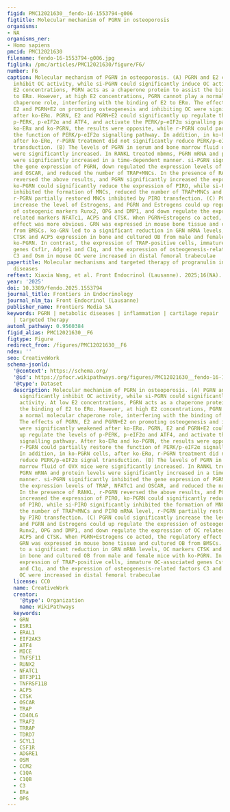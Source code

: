 ```yaml
---
figid: PMC12021630__fendo-16-1553794-g006
figtitle: Molecular mechanism of PGRN in osteoporosis
organisms:
- NA
organisms_ner:
- Homo sapiens
pmcid: PMC12021630
filename: fendo-16-1553794-g006.jpg
figlink: /pmc/articles/PMC12021630/figure/F6/
number: F6
caption: Molecular mechanism of PGRN in osteoporosis. (A) PGRN and E2 could significantly
  inhibit OC activity, while si-PGRN could significantly induce OC activity. At low
  E2 concentrations, PGRN acts as a chaperone protein to assist the binding of E2
  to ERα. However, at high E2 concentrations, PGRN cannot play a normal molecular
  chaperone role, interfering with the binding of E2 to ERα. The effects of PGRN,
  E2 and PGRN+E2 on promoting osteogenesis and inhibiting OC were significantly weakened
  after ko-ERα. PGRN, E2 and PGRN+E2 could significantly up regulate the levels of
  p-PERK, p-eIF2α and ATF4, and activate the PERK/p-eIF2α signalling pathway. After
  ko-ERα and ko-PGRN, the results were opposite, while r-PGRN could partially restore
  the function of PERK/p-eIF2α signalling pathway. In addition, in ko-PGRN cells,
  after ko-ERα, r-PGRN treatment did not significantly reduce PERK/p-eIF2α signal
  transduction. (B) The levels of PGRN in serum and bone marrow fluid of OVX mice
  were significantly increased. In RANKL treated mbmms, PGRN mRNA and protein levels
  were significantly increased in a time-dependent manner. si-PGRN significantly inhibited
  the gene expression of PGRN, down regulated the expression levels of TRAP, NFATc1
  and OSCAR, and reduced the number of TRAP+MNCs. In the presence of RANKL, r-PGRN
  reversed the above results, and PGRN significantly increased the expression of PIRO,
  ko-PGRN could significantly reduce the expression of PIRO, while si-PIRO significantly
  inhibited the formation of MNCs, reduced the number of TRAP+MNCs and PIRO mRNA level,
  r-PGRN partially restored MNCs inhibited by PIRO transfection. (C) PGRN could significantly
  increase the level of Estrogens, and PGRN and Estrogens could up regulate the expression
  of osteogenic markers Runx2, OPG and DMP1, and down regulate the expression of OC
  related markers NFATc1, ACP5 and CTSK. When PGRN+Estrogens co acted, the regulatory
  effect was more obvious. GRN was expressed in mouse bone tissue and cultured OB
  from BMSCs. ko-GRN led to a significant reduction in GRN mRNA levels, OC markers
  CTSK and ACP5 expression in bone and cultured OB from male and female mice with
  ko-PGRN. In contrast, the expression of TRAP-positive cells, immature OC-associated
  genes Csf1r, Adgre1 and C1q, and the expression of osteogenesis-related factors
  C3 and Osm in mouse OC were increased in distal femoral trabeculae
papertitle: Molecular mechanisms and targeted therapy of progranulin in metabolic
  diseases
reftext: Xiaxia Wang, et al. Front Endocrinol (Lausanne). 2025;16(NA).
year: '2025'
doi: 10.3389/fendo.2025.1553794
journal_title: Frontiers in Endocrinology
journal_nlm_ta: Front Endocrinol (Lausanne)
publisher_name: Frontiers Media SA
keywords: PGRN | metabolic diseases | inflammation | cartilage repair | bone homeostasis
  | targeted therapy
automl_pathway: 0.9560384
figid_alias: PMC12021630__F6
figtype: Figure
redirect_from: /figures/PMC12021630__F6
ndex: ''
seo: CreativeWork
schema-jsonld:
  '@context': https://schema.org/
  '@id': https://pfocr.wikipathways.org/figures/PMC12021630__fendo-16-1553794-g006.html
  '@type': Dataset
  description: Molecular mechanism of PGRN in osteoporosis. (A) PGRN and E2 could
    significantly inhibit OC activity, while si-PGRN could significantly induce OC
    activity. At low E2 concentrations, PGRN acts as a chaperone protein to assist
    the binding of E2 to ERα. However, at high E2 concentrations, PGRN cannot play
    a normal molecular chaperone role, interfering with the binding of E2 to ERα.
    The effects of PGRN, E2 and PGRN+E2 on promoting osteogenesis and inhibiting OC
    were significantly weakened after ko-ERα. PGRN, E2 and PGRN+E2 could significantly
    up regulate the levels of p-PERK, p-eIF2α and ATF4, and activate the PERK/p-eIF2α
    signalling pathway. After ko-ERα and ko-PGRN, the results were opposite, while
    r-PGRN could partially restore the function of PERK/p-eIF2α signalling pathway.
    In addition, in ko-PGRN cells, after ko-ERα, r-PGRN treatment did not significantly
    reduce PERK/p-eIF2α signal transduction. (B) The levels of PGRN in serum and bone
    marrow fluid of OVX mice were significantly increased. In RANKL treated mbmms,
    PGRN mRNA and protein levels were significantly increased in a time-dependent
    manner. si-PGRN significantly inhibited the gene expression of PGRN, down regulated
    the expression levels of TRAP, NFATc1 and OSCAR, and reduced the number of TRAP+MNCs.
    In the presence of RANKL, r-PGRN reversed the above results, and PGRN significantly
    increased the expression of PIRO, ko-PGRN could significantly reduce the expression
    of PIRO, while si-PIRO significantly inhibited the formation of MNCs, reduced
    the number of TRAP+MNCs and PIRO mRNA level, r-PGRN partially restored MNCs inhibited
    by PIRO transfection. (C) PGRN could significantly increase the level of Estrogens,
    and PGRN and Estrogens could up regulate the expression of osteogenic markers
    Runx2, OPG and DMP1, and down regulate the expression of OC related markers NFATc1,
    ACP5 and CTSK. When PGRN+Estrogens co acted, the regulatory effect was more obvious.
    GRN was expressed in mouse bone tissue and cultured OB from BMSCs. ko-GRN led
    to a significant reduction in GRN mRNA levels, OC markers CTSK and ACP5 expression
    in bone and cultured OB from male and female mice with ko-PGRN. In contrast, the
    expression of TRAP-positive cells, immature OC-associated genes Csf1r, Adgre1
    and C1q, and the expression of osteogenesis-related factors C3 and Osm in mouse
    OC were increased in distal femoral trabeculae
  license: CC0
  name: CreativeWork
  creator:
    '@type': Organization
    name: WikiPathways
  keywords:
  - GRN
  - ESR1
  - ERAL1
  - EIF2AK3
  - ATF4
  - MICE
  - TNFSF11
  - RUNX2
  - NFATC1
  - BTF3P11
  - TNFRSF11B
  - ACP5
  - CTSK
  - OSCAR
  - TRAP
  - CD40LG
  - TRAF2
  - TRRAP
  - TDRD7
  - SCYL1
  - CSF1R
  - ADGRE1
  - OSM
  - CCM2
  - C1QA
  - C1QB
  - C3
  - ERa
  - OPG
---
```

